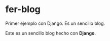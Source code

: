 # fer-blog
Primer ejemplo con Django. Es un sencillo blog.

Este es un sencillo blog hecho con **Django**.
